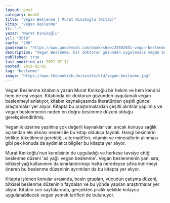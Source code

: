 ```yaml
---
layout: post  
category: book2  
title: "Vegan Beslenme | Murat Kınıkoğlu (Kitap)"  
kitap: "Vegan Beslenme"  
tr: "-"  
yazar: "Murat Kınıkoğlu"  
yil: "2018"  
sayfa: "208"  
goodreads: "https://www.goodreads.com/book/show/25882651-vegan-beslenme"
description: "Vegan Beslenme, bir doktorun gözünden uygulamalı vegan beslenmeyi anlatıyor."
published: true
last_modified_at: 2021-07-12
posted: 2019-02-01
tag: "beslenme"
image: "https://www.thebookish.de/assets/old/vegan-beslenme.jpg"
---
```


Vegan Beslenme kitabının yazarı Murat Kınıkoğlu bir hekim ve hem kendisi hem de eşi vegan. Kitabında bir doktorun gözünden uygulamalı vegan beslenmeyi anlatıyor, kitabın kaynakçasında literatürden çeşitli güncel araştırmalar yer alıyor. Kitapta bu araştırmalardan çeşitli alıntılar yapılmış ve vegan beslenmenin neden en doğru beslenme düzeni olduğu gerekçelendirilmiş.  
  
Veganlık üzerine yazılmış çok değerli kaynaklar var, ancak konuyu sağlık açısından ele alması nedeni ile bu kitap oldukça faydalı. Hangi besinlerin birlikte tüketilmesi gerektiği, alternatifleri, vitamin ve minerallerin alınması gibi pek konuda da aydınlatıcı bilgiler bu kitapta yer alıyor.  
  
Murat Kınıkoğlu'nun kendisinin de uyguladığı ve herkese tavsiye ettiği beslenme düzeni 'az yağlı vegan beslenme'. Vegan beslenmenin yanı sıra, bitkisel yağ kullanımını da sınırlandırmayı hatta neredeyse sıfıra indirmeyi öneren bu beslenme düzeninin ayrıntıları da bu kitapta yer alıyor.  
  
Kitapta işlenen konular arasında, besin grupları, vücudun çalışma düzeni, bitkisel beslenme düzeninin faydaları ve bu yönde yapılan araştırmalar yer alıyor. Kitabın son sayfalarında, gerçekten pratik şekilde kolayca uygulanabilecek vegan yemek tarifleri de bulunuyor.  
